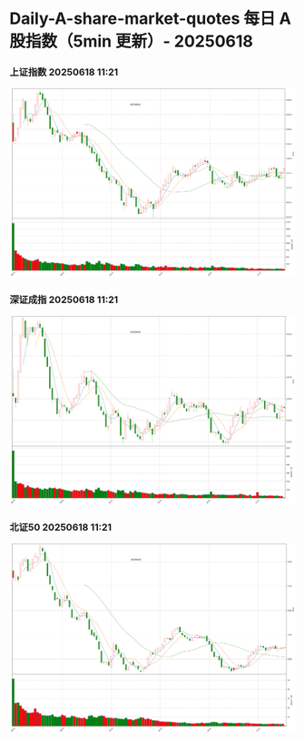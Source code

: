
# Daily-A-share-market-quotes 每日 A 股指数（5min 更新）- 20250618

### 上证指数 20250618 11:21
![](./fig/2025/6/20250618-sh000001.png)

### 深证成指 20250618 11:21
![](./fig/2025/6/20250618-sz399001.png)

### 北证50 20250618 11:21
![](./fig/2025/6/20250618-bj899050.png)
